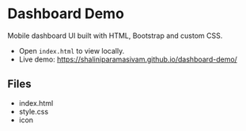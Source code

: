 # Dashboard Demo

Mobile dashboard UI built with HTML, Bootstrap and custom CSS.

- Open `index.html` to view locally.
- Live demo: https://shaliniparamasivam.github.io/dashboard-demo/

## Files
- index.html
- style.css
- icon

